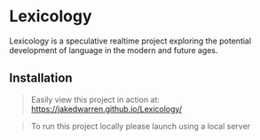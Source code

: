 # Lexicology

Lexicology is a speculative realtime project exploring the potential development of language in the modern and future ages.

## Installation

> Easily view this project in action at: https://jakedwarren.github.io/Lexicology/

> To run this project locally please launch using a local server
